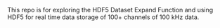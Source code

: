This repo is for exploring the HDF5 Dataset Expand Function and using HDF5 for real time data storage of 100+ channels of 100 kHz data.

